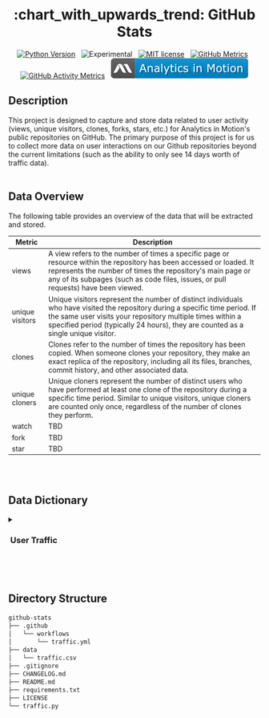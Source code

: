 
<h1 align="center">:chart_with_upwards_trend: GitHub Stats</h1>

<!-- badges: start -->
<div align="center">
  
[![Python Version](https://img.shields.io/badge/python-3.10-blue?logo=python&logoColor=ffdd54)](https://www.python.org/downloads/)&nbsp;&nbsp;
![Experimental](https://img.shields.io/badge/experimental-yes-brightgreen.svg)&nbsp;&nbsp;
[![MIT license](https://img.shields.io/badge/License-MIT-yellow.svg)](https://github.com/analyticsinmotion/github-stats/blob/main/LICENSE)&nbsp;&nbsp;
[![GitHub Metrics](https://github.com/analyticsinmotion/github-stats/actions/workflows/traffic.yml/badge.svg)](https://github.com/analyticsinmotion/github-stats/actions/workflows/traffic.yml)&nbsp;&nbsp;
[![GitHub Activity Metrics](https://github.com/analyticsinmotion/github-stats/actions/workflows/activity.yml/badge.svg)](https://github.com/analyticsinmotion/github-stats/actions/workflows/activity.yml)&nbsp;&nbsp;
[![Analytics in Motion](https://raw.githubusercontent.com/analyticsinmotion/.github/main/assets/images/analytics-in-motion-github-badge-rounded.svg)](https://www.analyticsinmotion.com)
  
</div>
<!-- badges: end -->

<!-- DESCRIPTION -->
## Description
This project is designed to capture and store data related to user activity (views, unique visitors, clones, forks, stars, etc.) for Analytics in Motion's public repositories on GitHub. The primary purpose of this project is for us to collect more data on user interactions on our Github repositories beyond the current limitations (such as the ability to only see 14 days worth of traffic data). 
<br /><br />


## Data Overview
The following table provides an overview of the data that will be extracted and stored.

| Metric  | Description | 
| ------------- | ------------- |
| views  | A view refers to the number of times a specific page or resource within the repository has been accessed or loaded. It represents the number of times the repository's main page or any of its subpages (such as code files, issues, or pull requests) have been viewed. |
| unique visitors  | Unique visitors represent the number of distinct individuals who have visited the repository during a specific time period. If the same user visits your repository multiple times within a specified period (typically 24 hours), they are counted as a single unique visitor. |
| clones  | Clones refer to the number of times the repository has been copied. When someone clones your repository, they make an exact replica of the repository, including all its files, branches, commit history, and other associated data. |
| unique cloners  | Unique cloners represent the number of distinct users who have performed at least one clone of the repository during a specific time period. Similar to unique visitors, unique cloners are counted only once, regardless of the number of clones they perform. |
| watch  | TBD |
| fork  | TBD |
| star  | TBD |

<br /><br />

<!-- DATA DICTIONARY -->
## Data Dictionary

<details>
  <summary><h3>&nbsp;User Traffic</h3></summary>
  

The <a href="https://github.com/analyticsinmotion/github-stats/blob/main/data/traffic.csv">traffic.csv</a> file contains time series information relating to views, unique visitors, clones and unique cloners to each repository.

**File Details**
<br />
*Filename:* traffic
<br />
*Extension:* .csv
<br />
*Delimiter:* Comma (,)
<br />
*Header:* True


**Structure**

| Column Name  | Data Type | Description |
| ------------- | ------------- | ------------- |
| date  | Date (yyyy-mm-dd) | The date when the data was recorded |
| repository  | Text | The name of the repository |
| views  | Numeric | The number of repository views |
| unique_visitors  | Numeric | The number of unique visitors to the repository |
| clones  | Numeric | The number of times a repository is cloned |
| unique_cloners  | Numeric | The number of unique cloners of the repository |

</details>

<br /><br />

<!-- DIRECTORY STRUCTURE -->
## Directory Structure

    github-stats
    ├── .github           
    │   └── workflows
    │       └── traffic.yml  
    ├── data
    │   └── traffic.csv 
    ├── .gitignore
    ├── CHANGELOG.md 
    ├── README.md              
    ├── requirements.txt                    
    ├── LICENSE                      
    └── traffic.py                       
<br /><br />


